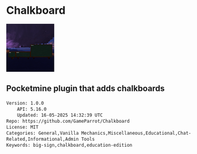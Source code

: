 # Chalkboard
<img src="https://raw.githubusercontent.com/GameParrot/Chalkboard/b363bb686edc45afba83564f0765b272b86e3899/icon.png" width="128" height="128" />

## Pocketmine plugin that adds chalkboards
```properties
Version: 1.0.0
    API: 5.16.0
    Updated: 16-05-2025 14:32:39 UTC
Repo: https://github.com/GameParrot/Chalkboard
License: MIT
Categories: General,Vanilla Mechanics,Miscellaneous,Educational,Chat-Related,Informational,Admin Tools
Keywords: big-sign,chalkboard,education-edition
```